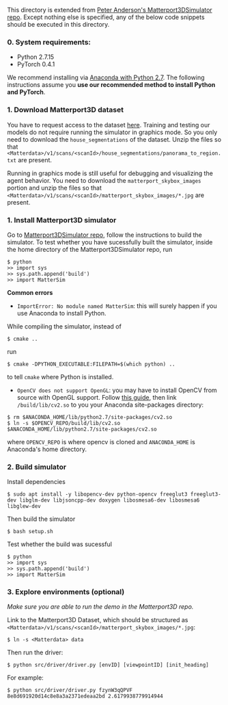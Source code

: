
This directory is extended from [Peter Anderson's Matterport3DSimulator repo](https://github.com/peteanderson80/Matterport3DSimulator). Except nothing else is specified, any of the below code snippets should be executed in this directory. 

### 0. System requirements:
* Python 2.7.15
* PyTorch 0.4.1 

We recommend installing via [Anaconda with Python 2.7](https://www.anaconda.com/download/#linux). 
The following instructions assume you **use our recommended method to install Python and PyTorch**. 

### 1. Download Matterport3D dataset

You have to request access to the dataset [here](https://niessner.github.io/Matterport/). 
Training and testing our models do not require running the simulator in graphics mode. So you only need to download the `house_segmentations` of the dataset. Unzip the files so that `<Matterdata>/v1/scans/<scanId>/house_segmentations/panorama_to_region.txt` are present. 

Running in graphics mode is still useful for debugging and visualizing the agent behavior. You need to download the `matterport_skybox_images` portion and unzip the files so that `<Matterdata>/v1/scans/<scanId>/matterport_skybox_images/*.jpg` are present. 

### 1. Install Matterport3D simulator

Go to [Matterport3DSimulator repo](https://github.com/peteanderson80/Matterport3DSimulator), follow the instructions to build the simulator. To test whether you have sucessfully built the simulator, inside the home directory of the Matterport3DSimulator repo, run
```
$ python
>> import sys
>> sys.path.append('build')
>> import MatterSim
```

**Common errors**
* `ImportError: No module named MatterSim`: this will surely happen if you use Anaconda to install Python. 

While compiling the simulator, instead of 
```
$ cmake ..
```
run

```
$ cmake -DPYTHON_EXECUTABLE:FILEPATH=$(which python) .. 
```
to tell `cmake` where Python is installed. 

* `OpenCV does not support OpenGL`: you may have to install OpenCV from source with OpenGL support. Follow [this guide](https://www.learnopencv.com/install-opencv3-on-ubuntu/), then link `/build/lib/cv2.so` to you your Anaconda site-packages directory:
```
$ rm $ANACONDA_HOME/lib/python2.7/site-packages/cv2.so
$ ln -s $OPENCV_REPO/build/lib/cv2.so $ANACONDA_HOME/lib/python2.7/site-packages/cv2.so
```
where `OPENCV_REPO` is where opencv is cloned and `ANACONDA_HOME` is Anaconda's home directory. 

### 2. Build simulator

Install dependencies
```
$ sudo apt install -y libopencv-dev python-opencv freeglut3 freeglut3-dev libglm-dev libjsoncpp-dev doxygen libosmesa6-dev libosmesa6 libglew-dev     
```

Then build the simulator
```
$ bash setup.sh
```
Test whether the build was sucessful
```
$ python
>> import sys
>> sys.path.append('build')
>> import MatterSim
```

### 3. Explore environments (optional)

*Make sure you are able to run the demo in the Matterport3D repo.*

Link to the Matterport3D Dataset, which should be structured as `<Matterdata>/v1/scans/<scanId>/matterport_skybox_images/*.jpg`:
```
$ ln -s <Matterdata> data
```
Then run the driver:
```
$ python src/driver/driver.py [envID] [viewpointID] [init_heading]
```

For example:

```
$ python src/driver/driver.py fzynW3qQPVF 8e8d691920d14c8e8a3a2371edeaa2bd 2.6179938779914944
```




